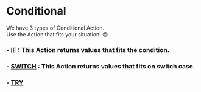 # Conditional

We have 3 types of Conditional Action.<br/>
Use the Action that fits your situation! 😄

### - <a href="action-conditional-if"><span class="action-field">IF</span></a> : This Action returns values that fits the condition.

### - <a href="action-conditional-switch"><span class="action-field">SWITCH</span></a> : This Action returns values that fits on switch case.
### - <a href="action-conditional-try"><span class="action-field">TRY</span></a>